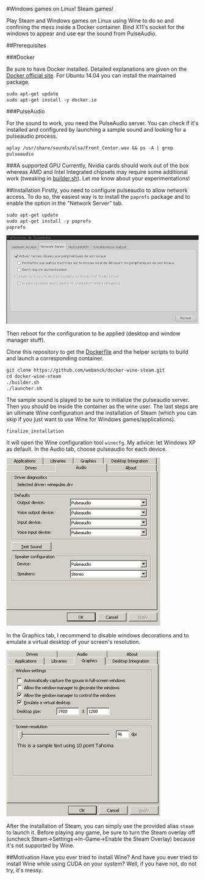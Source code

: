 #Windows games on Linux! Steam games!

Play Steam and Windows games on Linux using Wine to do so and confining the mess inside a Docker container.
Bind X11's socket for the windows to appear and use ear the sound from PulseAudio.

##Prerequisites

###Docker

Be sure to have Docker installed. Detailed explanations are given on the [Docker official site](https://docs.docker.com/installation/).
For Ubuntu 14.04 you can install the maintained package.
```
sudo apt-get update
sudo apt-get install -y docker.io
```

###PulseAudio

For the sound to work, you need the PulseAudio server.
You can check if it's installed and configured by launching a sample sound and looking for a pulseaudio process.
```
aplay /usr/share/sounds/alsa/Front_Center.wav && ps -A | grep pulseaudio
```

###A supported GPU
Currently, Nvidia cards should work out of the box whereas AMD and Intel Integrated chipsets may require some additional work (tweaking in [builder.sh](./builder.sh)). Let me know about your experimentations!

##Installation
Firstly, you need to configure pulseaudio to allow network access.
To do so, the easiest way is to install the `paprefs` package and to enable the option in the "Network Server" tab.
```
sudo apt-get update
sudo apt-get install -y paprefs
paprefs
```
![paprefs configuration](./paprefs.png)

Then reboot for the configuration to be applied (desktop and window manager stuff).

Clone this repository to get the [Dockerfile](./Dockerfile) and the helper scripts to build and launch a corresponding container.
```
git clone https://github.com/webanck/docker-wine-steam.git
cd docker-wine-steam
./builder.sh
./launcher.sh
```
The sample sound is played to be sure to initialize the pulseaudio server.
Then you should be inside the container as the wine user. The last steps are an ultimate Wine configuration and the installation of Steam (which you can skip if you just want to use Wine for Windows games/applications).
```
finalize_installation
```
It will open the Wine configuration tool `winecfg`.
My advice: let Windows XP as default.
In the Audio tab, choose pulseaudio for each device.

![audio tab configuration](./winecfg-audio.png)

In the Graphics tab, I recommend to disable windows decorations and to emulate a virtual desktop of your screen's resolution.

![graphics tab configuration](./winecfg-graphics.png)

After the installation of Steam, you can simply use the provided alias `steam` to launch it.
Before playing any game, be sure to turn the Steam overlay off (uncheck Steam->Settings->In-Game->Enable the Steam Overlay) because it's not supported by Wine.

##Motivation
Have you ever tried to install Wine?
And have you ever tried to install Wine while using CUDA on your system?
Well, if you have not, do not try, it's messy.

